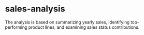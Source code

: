 # sales-analysis
The analysis is based on summarizing yearly sales, identifying top-performing  product lines, and examining sales status contributions.
